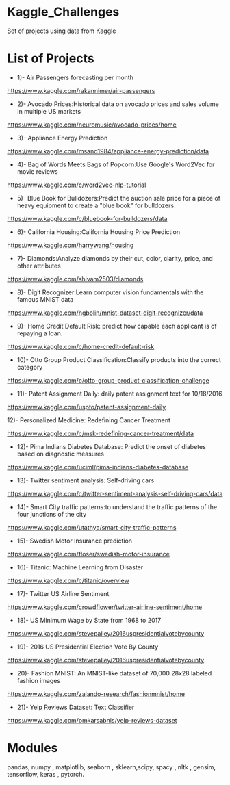 # Kaggle_Challenges

Set of projects using data from Kaggle

# List of Projects

- 1)- Air Passengers forecasting per month

https://www.kaggle.com/rakannimer/air-passengers

- 2)- Avocado Prices:Historical data on avocado prices and sales volume in multiple US markets

https://www.kaggle.com/neuromusic/avocado-prices/home

- 3)- Appliance Energy Prediction

https://www.kaggle.com/msand1984/appliance-energy-prediction/data

- 4)- Bag of Words Meets Bags of Popcorn:Use Google's Word2Vec for movie reviews

https://www.kaggle.com/c/word2vec-nlp-tutorial

- 5)- Blue Book for Bulldozers:Predict the auction sale price for a piece of heavy equipment to create a "blue book" for bulldozers.

https://www.kaggle.com/c/bluebook-for-bulldozers/data

- 6)- California Housing:California Housing Price Prediction

https://www.kaggle.com/harrywang/housing

- 7)- Diamonds:Analyze diamonds by their cut, color, clarity, price, and other attributes

https://www.kaggle.com/shivam2503/diamonds

- 8)- Digit Recognizer:Learn computer vision fundamentals with the famous MNIST data

https://www.kaggle.com/ngbolin/mnist-dataset-digit-recognizer/data

- 9)- Home Credit Default Risk: predict how capable each applicant is of repaying a loan.

https://www.kaggle.com/c/home-credit-default-risk

- 10)- Otto Group Product Classification:Classify products into the correct category

https://www.kaggle.com/c/otto-group-product-classification-challenge

- 11)- Patent Assignment Daily: daily patent assignment text for 10/18/2016

https://www.kaggle.com/uspto/patent-assignment-daily

12)- Personalized Medicine: Redefining Cancer Treatment

https://www.kaggle.com/c/msk-redefining-cancer-treatment/data

- 12)- Pima Indians Diabetes Database: Predict the onset of diabetes based on diagnostic measures

https://www.kaggle.com/uciml/pima-indians-diabetes-database

- 13)- Twitter sentiment analysis: Self-driving cars

https://www.kaggle.com/c/twitter-sentiment-analysis-self-driving-cars/data

- 14)- Smart City traffic patterns:to understand the traffic patterns of the four junctions of the city

https://www.kaggle.com/utathya/smart-city-traffic-patterns

- 15)- Swedish Motor Insurance prediction

https://www.kaggle.com/floser/swedish-motor-insurance

- 16)- Titanic: Machine Learning from Disaster

https://www.kaggle.com/c/titanic/overview

- 17)- Twitter US Airline Sentiment

https://www.kaggle.com/crowdflower/twitter-airline-sentiment/home

- 18)- US Minimum Wage by State from 1968 to 2017

https://www.kaggle.com/stevepalley/2016uspresidentialvotebycounty

- 19)- 2016 US Presidential Election Vote By County

https://www.kaggle.com/stevepalley/2016uspresidentialvotebycounty

- 20)- Fashion MNIST: An MNIST-like dataset of 70,000 28x28 labeled fashion images

https://www.kaggle.com/zalando-research/fashionmnist/home

- 21)- Yelp Reviews Dataset: Text Classifier 

https://www.kaggle.com/omkarsabnis/yelp-reviews-dataset



# Modules

pandas, numpy , matplotlib, seaborn , sklearn,scipy, spacy , nltk , gensim, tensorflow, keras , pytorch.
